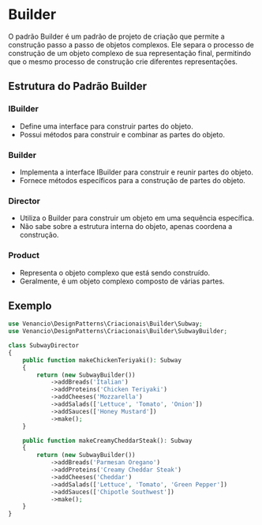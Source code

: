 # Builder

O padrão Builder é um padrão de projeto de criação que permite a construção passo a passo de objetos complexos. Ele separa o processo de construção de um objeto complexo de sua representação final, permitindo que o mesmo processo de construção crie diferentes representações.

## Estrutura do Padrão Builder

### IBuilder
- Define uma interface para construir partes do objeto.
- Possui métodos para construir e combinar as partes do objeto.

### Builder
- Implementa a interface IBuilder para construir e reunir partes do objeto.
- Fornece métodos específicos para a construção de partes do objeto.

### Director
- Utiliza o Builder para construir um objeto em uma sequência específica.
- Não sabe sobre a estrutura interna do objeto, apenas coordena a construção.

### Product
- Representa o objeto complexo que está sendo construído.
- Geralmente, é um objeto complexo composto de várias partes.

## Exemplo 

```php
use Venancio\DesignPatterns\Criacionais\Builder\Subway;
use Venancio\DesignPatterns\Criacionais\Builder\SubwayBuilder;

class SubwayDirector
{
    public function makeChickenTeriyaki(): Subway
    {
        return (new SubwayBuilder())
            ->addBreads('Italian')
            ->addProteins('Chicken Teriyaki')
            ->addCheeses('Mozzarella')
            ->addSalads(['Lettuce', 'Tomato', 'Onion'])
            ->addSauces(['Honey Mustard'])
            ->make();
    }

    public function makeCreamyCheddarSteak(): Subway
    {
        return (new SubwayBuilder())
            ->addBreads('Parmesan Oregano')
            ->addProteins('Creamy Cheddar Steak')
            ->addCheeses('Cheddar')
            ->addSalads(['Lettuce', 'Tomato', 'Green Pepper'])
            ->addSauces(['Chipotle Southwest'])
            ->make();
    }
}
